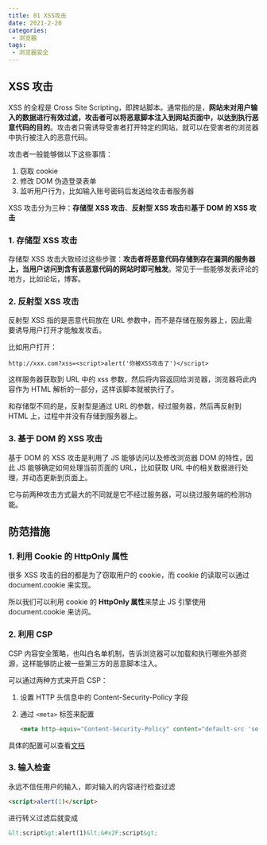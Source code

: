 ```yaml
---
title: 01 XSS攻击
date: 2021-2-20
categories:
 - 浏览器
tags:
 - 浏览器安全
---
```




## XSS 攻击

XSS 的全程是 Cross Site Scripting，即跨站脚本。通常指的是，**网站未对用户输入的数据进行有效过滤，攻击者可以将恶意脚本注入到网站页面中，以达到执行恶意代码的目的**。攻击者只需诱导受害者打开特定的网站，就可以在受害者的浏览器中执行被注入的恶意代码。

攻击者一般能够做以下这些事情：

1. 窃取 cookie
2. 修改 DOM 伪造登录表单
3. 监听用户行为，比如输入账号密码后发送给攻击者服务器

XSS 攻击分为三种：**存储型 XSS 攻击**、**反射型 XSS 攻击**和**基于 DOM 的 XSS 攻击**

### 1. 存储型 XSS 攻击

存储型 XSS 攻击大致经过这些步骤：**攻击者将恶意代码存储到存在漏洞的服务器上，当用户访问到含有该恶意代码的网站时即可触发**。常见于一些能够发表评论的地方，比如论坛，博客。



### 2. 反射型 XSS 攻击

反射型 XSS 指的是恶意代码放在 URL 参数中，而不是存储在服务器上，因此需要诱导用户打开才能触发攻击。

比如用户打开：

```
http://xxx.com?xss=<script>alert('你被XSS攻击了')</script>
```

这样服务器获取到 URL 中的 xss 参数，然后将内容返回给浏览器，浏览器将此内容作为 HTML 解析的一部分，这样该脚本就被执行了。

和存储型不同的是，反射型是通过 URL 的参数，经过服务器，然后再反射到 HTML 上，过程中并没有存储到服务器上。



### 3. 基于 DOM 的 XSS 攻击

基于 DOM 的 XSS 攻击是利用了 JS 能够访问以及修改浏览器 DOM 的特性，因此 JS 能够确定如何处理当前页面的 URL，比如获取 URL 中的相关数据进行处理，并动态更新到页面上。

它与前两种攻击方式最大的不同就是它不经过服务器，可以绕过服务端的检测功能。



## 防范措施

### 1. 利用 Cookie 的 HttpOnly 属性

很多 XSS 攻击的目的都是为了窃取用户的 cookie，而 cookie 的读取可以通过 document.cookie 来实现。

所以我们可以利用 cookie 的 **HttpOnly 属性**来禁止 JS 引擎使用 document.cookie 来访问。

### 2. 利用 CSP

CSP 内容安全策略，也叫白名单机制，告诉浏览器可以加载和执行哪些外部资源，这样能够防止被一些第三方的恶意脚本注入。

可以通过两种方式来开启 CSP：

1. 设置 HTTP 头信息中的 Content-Security-Policy 字段

2. 通过 `<meta>` 标签来配置

   ```html
   <meta http-equiv="Content-Security-Policy" content="default-src 'self'; img-src https://*;">
   ```

具体的配置可以查看[文档](https://developer.mozilla.org/zh-CN/docs/Web/HTTP/CSPhttps://developer.mozilla.org/zh-CN/docs/Web/HTTP/CSP)

### 3. 输入检查

永远不信任用户的输入，即对输入的内容进行检查过滤

```html
<script>alert(1)</script>
```

进行转义过滤后就变成

```html
&lt;script&gt;alert(1)&lt;&#x2F;script&gt;
```






